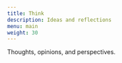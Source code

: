 ```yaml
---
title: Think
description: Ideas and reflections
menu: main
weight: 30
---
```


Thoughts, opinions, and perspectives.

